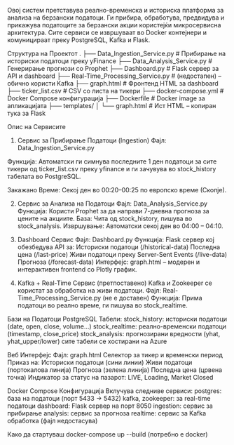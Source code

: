 Овој систем претставува реално-временска и историска платформа за анализа на берзански податоци. 
Ги прибира, обработува, предвидува и прикажува податоците за берзански акции користејќи микросервисна архитектура. 
Сите сервиси се извршуваат во Docker контејнери и комуницираат преку PostgreSQL, Kafka и Flask.


Структура на Проектот
.
├── Data_Ingestion_Service.py          # Прибирање на историски податоци преку yFinance
├── Data_Analysis_Service.py           # Генерирање прогнози со Prophet
├── Dashboard.py                       # Flask сервер за API и dashboard
├── Real-Time_Processing_Service.py    # (недостапен) – обично користи Kafka
├── graph.html                         # Фронтенд HTML за dashboard
├── ticker_list.csv                    # CSV со листа на тикери
├── docker-compose.yml                 # Docker Compose конфигурација
├── Dockerfile                         # Docker image за апликацијата
├── templates/
│   └── graph.html                     # Ист HTML – копиран тука за Flask


Опис на Сервисите

1. Сервис за Прибирање Податоци (Ingestion)
Фајл: Data_Ingestion_Service.py

Функција: Автоматски ги симнува последните 1 ден податоци за сите тикери од 
ticker_list.csv преку yfinance и ги зачувува во stock_history табелата во PostgreSQL.

Закажано Време: Секој ден во 00:20–00:25 по европско време (Скопје).


2. Сервис за Анализа на Податоци
Фајл: Data_Analysis_Service.py
Функција: Користи Prophet за да направи 7-дневна прогноза за цените на акциите.
База: Чита од stock_history, пишува во stock_analysis.
Извршување: Автоматски секој ден во 04:00 – 04:10.

3. Dashboard Сервис
Фајл: Dashboard.py
Функција: Flask сервер кој обезбедува API за:
Историски податоци (/historical-data)
Последна цена (/last-price)
Живи податоци преку Server-Sent Events (/live-data)
Прогноза (/forecast-data)
Интерфејс: graph.html – модерен и интерактивен frontend со Plotly график.

4. Kafka + Real-Time Сервис (претпоставено)
Kafka и Zookeeper се користат за обработка на живи податоци.
Фајл: Real-Time_Processing_Service.py (не е доставен)
Функција: Прима податоци во реално време, ги пишува во stock_realtime.


Бази на Податоци
PostgreSQL Табели:
stock_history: историски податоци (date, open, close, volume…)
stock_realtime: реално-временски податоци (timestamp, close_price)
stock_analysis: прогнозирани вредности (yhat, yhat_upper/lower)
сите табели се хостирани на Azure

Веб Интерфејс
Фајл: graph.html
Селектор за тикер и временски период
Приказ на:
Историски податоци (сини линии)
Живи податоци (портокалова линија)
Прогноза (зелена линија)
Последна цена (црвена точка)
Индикатор за статус на пазарот: LIVE, Loading, Market Closed

Docker Compose Конфигурација
Вклучува следниве сервиси:
postgres: база на податоци (порт 5433 → 5432)
kafka, zookeeper: за real-time податоци
dashboard: Flask сервер на порт 8050
ingestion: сервис за прибирање
analysis: сервис за прогноза
realtime: сервис за Kafka обработка (фајл недостасува)

Како да стартуваш
docker-compose up --build (потребно е docker)



